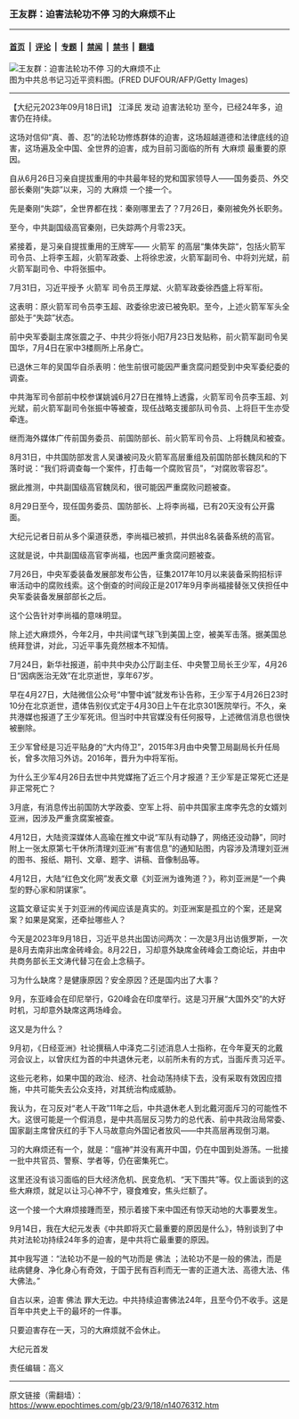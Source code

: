 ### 王友群：迫害法轮功不停 习的大麻烦不止

---

#### [首页](../../../..?n14076312) &nbsp;|&nbsp; [评论](../../../../../epoch-comment?n14076312) &nbsp;|&nbsp; [专题](../../../../../epoch-special?n14076312) &nbsp;|&nbsp; [禁闻](../../../../../epoch-news?n14076312) &nbsp;|&nbsp; [禁书](../../../../../books?n14076312) &nbsp;|&nbsp; [翻墙](https://github.com/gfw-breaker/nogfw/blob/master/README.md?n14076312)


<div><img alt="王友群：迫害法轮功不停 习的大麻烦不止" class="attachment-djy_600_400 size-djy_600_400 wp-post-image" src="https://i.epochtimes.com/assets/uploads/2023/09/id14076323-6ba1fa4749047afa0d3edbbe49f527ce-1-450x300-1.png"/>
<div class="caption">
 图为中共总书记习近平资料图。(FRED DUFOUR/AFP/Getty Images)
</div></div><hr/><div class="post_content" id="artbody" itemprop="articleBody">
 <!-- article content begin -->
 <p>
  【大纪元2023年09月18日讯】
  <ok href="https://www.epochtimes.com/gb/tag/%E6%B1%9F%E6%B3%BD%E6%B0%91.html">
   江泽民
  </ok>
  发动
  <ok href="https://www.epochtimes.com/gb/tag/%E8%BF%AB%E5%AE%B3%E6%B3%95%E8%BD%AE%E5%8A%9F.html">
   迫害法轮功
  </ok>
  至今，已经24年多，迫害仍在持续。
 </p>
 <p style="font-weight: 400;">
  这场对信仰“真、善、忍”的法轮功修炼群体的迫害，这场超越道德和法律底线的迫害，这场遍及全中国、全世界的迫害，成为目前习面临的所有
  <ok href="https://www.epochtimes.com/gb/tag/%E5%A4%A7%E9%BA%BB%E7%83%A6.html">
   大麻烦
  </ok>
  最重要的原因。
 </p>
 <p style="font-weight: 400;">
  自从6月26日习亲自提拔重用的中共最年轻的党和国家领导人——国务委员、外交部长秦刚“失踪”以来，习的
  <ok href="https://www.epochtimes.com/gb/tag/%E5%A4%A7%E9%BA%BB%E7%83%A6.html">
   大麻烦
  </ok>
  一个接一个。
 </p>
 <p style="font-weight: 400;">
  先是秦刚“失踪”，全世界都在找：秦刚哪里去了？7月26日，秦刚被免外长职务。
 </p>
 <p style="font-weight: 400;">
  至今，中共副国级高官秦刚，已失踪两个月零23天。
 </p>
 <p style="font-weight: 400;">
  紧接着，是习亲自提拔重用的王牌军——
  <ok href="https://www.epochtimes.com/gb/tag/%E7%81%AB%E7%AE%AD%E5%86%9B.html">
   火箭军
  </ok>
  的高层“集体失踪“，包括火箭军司令员、上将李玉超，火箭军政委、上将徐忠波，火箭军副司令、中将刘光斌，前火箭军副司令、中将张振中。
 </p>
 <p style="font-weight: 400;">
  7月31日，习近平授予
  <ok href="https://www.epochtimes.com/gb/tag/%E7%81%AB%E7%AE%AD%E5%86%9B.html">
   火箭军
  </ok>
  司令员王厚斌、火箭军政委徐西盛上将军衔。
 </p>
 <p style="font-weight: 400;">
  这表明：原火箭军司令员李玉超、政委徐忠波已被免职。至今，上述火箭军军头全部处于“失踪”状态。
 </p>
 <p style="font-weight: 400;">
  前中央军委副主席张震之子、中共少将张小阳7月23日发贴称，前火箭军副司令吴国华，7月4日在家中3楼厕所上吊身亡。
 </p>
 <p style="font-weight: 400;">
  已退休三年的吴国华自杀表明：他生前很可能因严重贪腐问题受到中央军委纪委的调查。
 </p>
 <p style="font-weight: 400;">
  中共海军司令部前中校参谋姚诚6月27日在推特上透露，火箭军司令员李玉超、刘光斌，前火箭军副司令张振中等被查，现任战略支援部队司令员、上将巨干生亦受牵连。
 </p>
 <p style="font-weight: 400;">
  继而海外媒体广传前国务委员、前国防部长、前火箭军司令员、上将魏凤和被查。
 </p>
 <p style="font-weight: 400;">
  8月31日，中共国防部发言人吴谦被问及火箭军高层重组及前国防部长魏凤和的下落时说：“我们将调查每一个案件，打击每一个腐败官员”，“对腐败零容忍”。
 </p>
 <p style="font-weight: 400;">
  据此推测，中共副国级高官魏凤和，很可能因严重腐败问题被查。
 </p>
 <p style="font-weight: 400;">
  8月29日至今，现任国务委员、国防部长、上将李尚福，已有20天没有公开露面。
 </p>
 <p style="font-weight: 400;">
  大纪元记者日前从多个渠道获悉，李尚福已被抓，并供出8名装备系统的高官。
 </p>
 <p style="font-weight: 400;">
  这就是说，中共副国级高官李尚福，也因严重贪腐问题被查。
 </p>
 <p style="font-weight: 400;">
  7月26日，中央军委装备发展部发布公告，征集2017年10月以来装备采购招标评审活动中的腐败线索。这个倒查的时间段正是2017年9月李尚福接替张又侠担任中央军委装备发展部部长之后。
 </p>
 <p style="font-weight: 400;">
  这个公告针对李尚福的意味明显。
 </p>
 <p style="font-weight: 400;">
  除上述大麻烦外，今年2月，中共间谍气球飞到美国上空，被美军击落。据美国总统拜登讲，对此，习近平事先竟然根本不知情。
 </p>
 <p style="font-weight: 400;">
  7月24日，新华社报道，前中共中央办公厅副主任、中央警卫局长王少军，4月26日“因病医治无效”在北京逝世，享年67岁。
 </p>
 <p style="font-weight: 400;">
  早在4月27日，大陆微信公众号“中警中诚”就发布讣告称，王少军于4月26日23时10分在北京逝世，遗体告别仪式定于4月30日上午在北京301医院举行。不久，亲共港媒也报道了王少军死讯。但当时中共官媒没有任何报导，上述微信消息也很快被删除。
 </p>
 <p style="font-weight: 400;">
  王少军曾经是习近平贴身的“大内侍卫”，2015年3月由中央警卫局副局长升任局长，曾多次陪习外访。2016年，晋升为中将军衔。
 </p>
 <p style="font-weight: 400;">
  为什么王少军4月26日去世中共党媒拖了近三个月才报道？王少军是正常死亡还是非正常死亡？
 </p>
 <p style="font-weight: 400;">
  3月底，有消息传出前国防大学政委、空军上将、前中共国家主席李先念的女婿刘亚洲，因涉及严重贪腐案被查。
 </p>
 <p style="font-weight: 400;">
  4月12日，大陆资深媒体人高瑜在推文中说“军队有动静了，网络还没动静”，同时附上一张太原第七干休所清理刘亚洲“有害信息”的通知贴图，内容涉及清理刘亚洲的图书、报纸、期刊、文章、题字、讲稿、音像制品等。
 </p>
 <p style="font-weight: 400;">
  4月12日，大陆“红色文化网”发表文章《刘亚洲为谁殉道？》，称刘亚洲是“一个典型的野心家和阴谋家”。
 </p>
 <p style="font-weight: 400;">
  这篇文章证实关于刘亚洲的传闻应该是真实的。刘亚洲案是孤立的个案，还是窝案？如果是窝案，还牵扯哪些人？
 </p>
 <p style="font-weight: 400;">
  今天是2023年9月18日，习近平总共出国访问两次：一次是3月出访俄罗斯，一次是8月去南非出席金砖峰会。8月22日，习却意外缺席金砖峰会工商论坛，并由中共商务部长王文涛代替习在会上念稿子。
 </p>
 <p style="font-weight: 400;">
  习为什么缺席？是健康原因？安全原因？还是国内出了大事？
 </p>
 <p style="font-weight: 400;">
  9月，东亚峰会在印尼举行，G20峰会在印度举行。这是习开展“大国外交”的大好时机，习却意外缺席这两场峰会。
 </p>
 <p style="font-weight: 400;">
  这又是为什么？
 </p>
 <p style="font-weight: 400;">
  9月初，《日经亚洲》社论撰稿人中泽克二引述消息人士指称，在今年夏天的北戴河会议上，以曾庆红为首的中共退休元老，以前所未有的方式，当面斥责习近平。
 </p>
 <p style="font-weight: 400;">
  这些元老称，如果中国的政治、经济、社会动荡持续下去，没有采取有效因应措施，中共可能失去公众支持，对其统治构成威胁。
 </p>
 <p style="font-weight: 400;">
  我认为，在习反对“老人干政”11年之后，中共退休老人到北戴河面斥习的可能性不大。这很可能是一个假消息，是中共高层反习势力的总代表、前中共政治局常委、国家副主席曾庆红的手下人马故意向外国记者放风——中共高层再现倒习潮。
 </p>
 <p style="font-weight: 400;">
  习的大麻烦还有一个，就是：“瘟神”并没有离开中国，仍在中国到处游荡。一批接一批中共官员、警察、学者等，仍在密集死亡。
 </p>
 <p style="font-weight: 400;">
  这里还没有谈习面临的巨大经济危机、民变危机、“天下围共”等。仅上面谈到的这些大麻烦，就足以让习心神不宁，寝食难安，焦头烂额了。
 </p>
 <p style="font-weight: 400;">
  这一个接一个大麻烦接踵而至，预示着接下来中国还有惊天动地的大事要发生。
 </p>
 <p style="font-weight: 400;">
  9月14日，我在大纪元发表《中共即将灭亡最重要的原因是什么》，特别谈到了中共对法轮功持续24年多的迫害，是中共将亡最重要的原因。
 </p>
 <p style="font-weight: 400;">
  其中我写道：“法轮功不是一般的气功而是
  <ok href="https://www.epochtimes.com/gb/tag/%E4%BD%9B%E6%B3%95.html">
   佛法
  </ok>
  ；法轮功不是一般的佛法，而是祛病健身、净化身心有奇效，于国于民有百利而无一害的正道大法、高德大法、伟大佛法。”
 </p>
 <p style="font-weight: 400;">
  自古以来，迫害
  <ok href="https://www.epochtimes.com/gb/tag/%E4%BD%9B%E6%B3%95.html">
   佛法
  </ok>
  罪大无边。中共持续迫害佛法24年，且至今仍不收手。这是百年中共史上干的最坏的一件事。
 </p>
 <p style="font-weight: 400;">
  只要迫害存在一天，习的大麻烦就不会休止。
 </p>
 <p style="font-weight: 400;">
  大纪元首发
 </p>
 <p style="font-weight: 400;">
  责任编辑：高义
 </p>
 <!-- article content end -->
 <div id="below_article_ad">
 </div>
</div>


---

原文链接（需翻墙）：https://www.epochtimes.com/gb/23/9/18/n14076312.htm